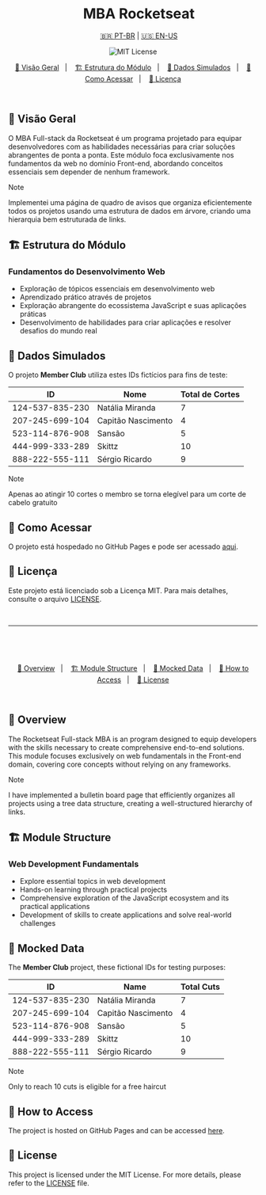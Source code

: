 

<div id="user-content-toc" align="center"><ul align="center" style="list-style: none;"><summary><h1> MBA Rocketseat</h1> <div align="center"> <h9><a href="#ptbr">🇧🇷 PT-BR</a> | <a href="#en">🇺🇸 EN-US</a><h9/> </div></summary></img></ul></div>

<div  align="center"> <img  src="https://img.shields.io/badge/license-MIT-green" alt="MIT License"></div>


<a id="ptbr"></a>

<p align="center">
  <a href="#visao-geral">🚀 Visão Geral</a>&nbsp;&nbsp;&nbsp;|&nbsp;&nbsp;&nbsp;
  <a href="#estrutura-do-modulo">🏗️ Estrutura do Módulo</a>&nbsp;&nbsp;&nbsp;|&nbsp;&nbsp;&nbsp;
  <a href="#dados-simulados">🔢 Dados Simulados</a>&nbsp;&nbsp;&nbsp;|&nbsp;&nbsp;&nbsp;
  <a href="#como-acessar">🔗 Como Acessar</a>&nbsp;&nbsp;&nbsp;|&nbsp;&nbsp;&nbsp;
  <a href="#licenca">📄 Licença</a>
</p>

</br>


<h2 id="visao-geral">🚀 Visão Geral</h2>

<p>
  O MBA Full-stack da Rocketseat é um programa projetado para equipar desenvolvedores com as habilidades necessárias para criar soluções abrangentes de ponta a ponta. Este módulo foca exclusivamente nos fundamentos da web no domínio Front-end, abordando conceitos essenciais sem depender de nenhum framework.
</p>

  > [!NOTE]  
  >  Implementei uma página de quadro de avisos que organiza eficientemente todos os projetos usando uma estrutura de dados em árvore, criando uma hierarquia bem estruturada de links.

<h2 id="estrutura-do-modulo">🏗️ Estrutura do Módulo</h2>

<h3>Fundamentos do Desenvolvimento Web</h3>

<ul>
  <li>Exploração de tópicos essenciais em desenvolvimento web</li>
  <li>Aprendizado prático através de projetos</li>
  <li>Exploração abrangente do ecossistema JavaScript e suas aplicações práticas</li>
  <li>Desenvolvimento de habilidades para criar aplicações e resolver desafios do mundo real</li>
</ul>

<h2 id="dados-simulados">🔢 Dados Simulados</h2>

<p>
  O projeto <b>Member Club</b> utiliza estes IDs fictícios para fins de teste:
</p>

<table>
  <thead>
    <tr>
      <th>ID</th>
      <th>Nome</th>
      <th>Total de Cortes</th>
    </tr>
  </thead>
  <tbody>
    <tr>
      <td>124-537-835-230</td>
      <td>Natália Miranda</td>
      <td>7</td>
    </tr>
    <tr>
      <td>207-245-699-104</td>
      <td>Capitão Nascimento</td>
      <td>4</td>
    </tr>
    <tr>
      <td>523-114-876-908</td>
      <td>Sansão</td>
      <td>5</td>
    </tr>
    <tr>
      <td>444-999-333-289</td>
      <td>Skittz</td>
      <td>10</td>
    </tr>
    <tr>
      <td>888-222-555-111</td>
      <td>Sérgio Ricardo</td>
      <td>9</td>
    </tr>
  </tbody>
</table>

  > [!NOTE]  
  >  Apenas ao atingir 10 cortes o membro se torna elegível para um corte de cabelo gratuito

<h2 id="como-acessar">🔗 Como Acessar</h2>

<p>
  O projeto está hospedado no GitHub Pages e pode ser acessado <a href="https://skitttz.github.io/MBA-Rocketseat/">aqui</a>.
</p>

<h2 id="licenca">📄 Licença</h2>

<p>
  Este projeto está licenciado sob a Licença MIT. Para mais detalhes, consulte o arquivo <a href="https://github.com/Skitttz/MBA-Rocketseat/blob/main/LICENSE">LICENSE</a>.
</p>

</br>


---


</br>

<a id="en"></a>

</br>

<p align="center">
  <a href="#overview">🚀 Overview</a>&nbsp;&nbsp;&nbsp;|&nbsp;&nbsp;&nbsp;
  <a href="#module-structure">🏗️ Module Structure</a>&nbsp;&nbsp;&nbsp;|&nbsp;&nbsp;&nbsp;
  <a href="#mocked-data">🔢 Mocked Data</a>&nbsp;&nbsp;&nbsp;|&nbsp;&nbsp;&nbsp;
  <a href="#how-to-access">🔗 How to Access</a>&nbsp;&nbsp;&nbsp;|&nbsp;&nbsp;&nbsp;
  <a href="#license">📄 License</a>
</p>

</br>


<h2 id="overview">🚀 Overview</h2>

<p>
  The Rocketseat Full-stack MBA is an program designed to equip developers with the skills necessary to create comprehensive end-to-end solutions. This module focuses exclusively on web fundamentals in the Front-end domain, covering core concepts without relying on any frameworks.
</p>

  > [!NOTE]  
  >  </strong> I have implemented a bulletin board page that efficiently organizes all projects using a tree data structure, creating a well-structured hierarchy of links.

<h2 id="module-structure">🏗️ Module Structure</h2>

<h3>Web Development Fundamentals</h3>

<ul>
  <li>Explore essential topics in web development</li>
  <li>Hands-on learning through practical projects</li>
  <li>Comprehensive exploration of the JavaScript ecosystem and its practical applications</li>
  <li>Development of skills to create applications and solve real-world challenges</li>
</ul>

<h2 id="mocked-data">🔢 Mocked Data</h2>

<p>
  The <b>Member Club</b> project, these fictional IDs for testing purposes:
</p>

<table>
  <thead>
    <tr>
      <th>ID</th>
      <th>Name</th>
      <th>Total Cuts</th>
    </tr>
  </thead>
  <tbody>
    <tr>
      <td>124-537-835-230</td>
      <td>Natália Miranda</td>
      <td>7</td>
    </tr>
    <tr>
      <td>207-245-699-104</td>
      <td>Capitão Nascimento</td>
      <td>4</td>
    </tr>
    <tr>
      <td>523-114-876-908</td>
      <td>Sansão</td>
      <td>5</td>
    </tr>
    <tr>
      <td>444-999-333-289</td>
      <td>Skittz</td>
      <td>10</td>
    </tr>
    <tr>
      <td>888-222-555-111</td>
      <td>Sérgio Ricardo</td>
      <td>9</td>
    </tr>
  </tbody>
</table>

  > [!NOTE]  
  >  </strong> Only to reach 10 cuts is eligible for a free haircut


<h2 id="how-to-access">🔗 How to Access</h2>

<p>
  The project is hosted on GitHub Pages and can be accessed <a href="https://skitttz.github.io/MBA-Rocketseat/">here</a>.
</p>

<h2 id="license">📄 License</h2>

<p>
  This project is licensed under the MIT License. For more details, please refer to the <a href="https://github.com/Skitttz/MBA-Rocketseat/blob/main/LICENSE">LICENSE</a> file.
</p>

